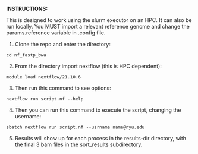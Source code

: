 **INSTRUCTIONS:**

This is designed to work using the slurm executor on an HPC. It can also be run locally.
You MUST import a relevant reference genome and change the params.reference variable in .config file.

1. Clone the repo and enter the directory:

`cd nf_fastp_bwa`

2. From the directory import nextflow (this is HPC dependent):

`module load nextflow/21.10.6`

3. Then run this command to see options:

`nextflow run script.nf --help`

4. Then you can run this command to execute the script, changing the username:

`sbatch nextflow run script.nf --usrname name@nyu.edu`

5. Results will show up for each process in the results-dir directory, with the final 3 bam files in the sort_results subdirectory.

